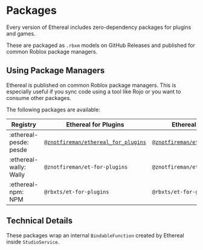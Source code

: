 # Packages

Every version of Ethereal includes zero-dependency packages for plugins and
games.

These are packaged as `.rbxm` models on GitHub  Releases and published for
common Roblox package managers.

## Using Package Managers

Ethereal is published on common Roblox package managers. This is especially
useful if you sync code using a tool like Rojo or you want to consume other
packages.

The following packages are available:

| Registry               | Ethereal for Plugins                                                                               | Ethereal for Games                                                                             |
| ---------------------- | -------------------------------------------------------------------------------------------------- | ---------------------------------------------------------------------------------------------- |
| :ethereal-pesde: pesde | [`@znotfireman/ethereal_for_plugins`](https://pesde.dev/packages/znotfireman/ethereal_for_plugins) | [`@znotfireman/ethereal_for_games`](https://pesde.dev/packages/znotfireman/ethereal_for_games) |
| :ethereal-wally: Wally | `@znotfireman/et-for-plugins` | `@znotfireman/et-for-games` |
| :ethereal-npm: NPM     | `@rbxts/et-for-plugins` | `@rbxts/et-for-games` |

## Technical Details

These packages wrap an internal `BindableFunction` created by Ethereal inside
`StudioService`.

